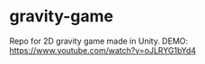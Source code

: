 # gravity-game
Repo for 2D gravity game made in Unity. 
DEMO: https://www.youtube.com/watch?v=oJLRYG1bYd4
